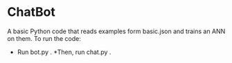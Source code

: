 # ChatBot
A basic Python code that reads examples form basic.json and trains an ANN on them.
To run the code:
  * Run bot.py .
  *Then, run chat.py .
